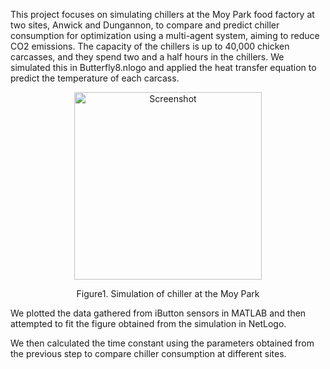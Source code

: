 This project focuses on simulating chillers at the Moy Park food factory at two sites, Anwick and Dungannon, to compare and predict chiller consumption for optimization using a multi-agent system, aiming to reduce CO2 emissions. The capacity of the chillers is up to 40,000 chicken carcasses, and they spend two and a half hours in the chillers. We simulated this in Butterfly8.nlogo and applied the heat transfer equation to predict the temperature of each carcass.

<p align="center" >
<img src="https://github.com/user-attachments/assets/19970cec-22da-4e49-bbdd-fea33f740a0e)" alt="Screenshot" width="300" height="300" />
<p align="center" >
Figure1. Simulation of chiller at the Moy Park

We plotted the data gathered from iButton sensors in MATLAB and then attempted to fit the figure obtained from the simulation in NetLogo.



We then calculated the time constant using the parameters obtained from the previous step to compare chiller consumption at different sites.
